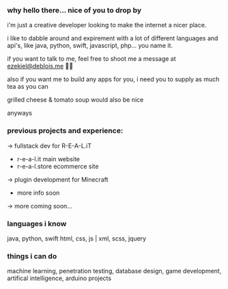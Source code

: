 ### why hello there... nice of you to drop by

i'm just a creative developer looking to make the internet a nicer place.

i like to dabble around and expirement with a lot of different languages and api's, like java, python, swift, javascript, php... you name it.

if you want to talk to me, feel free to shoot me a message at ezekiel@deblois.me 👋🏽



also if you want me to build any apps for you, i need you to supply as much tea as you can

grilled cheese & tomato soup would also be nice



anyways 



### previous projects and experience:

-> fullstack dev for R-E-A-L.iT
  - r-e-a-l.it main website
  - r-e-a-l.store ecommerce site

-> plugin development for Minecraft
  - more info soon

-> more coming soon...


### languages i know

java, python, swift
html, css, js | xml, scss, jquery

### things i can do

machine learning, penetration testing, database design, game development, artifical intelligence, arduino projects
